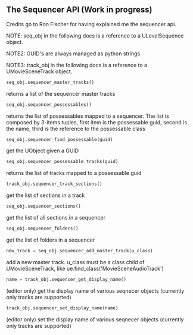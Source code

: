 The Sequencer API (Work in progress)
------------------------------------

Credits go to Ron Fischer for having explained me the sequencer api.

NOTE: seq_obj in the following docs is a reference to a ULevelSequence object.

NOTE2: GUID's are always managed as python strings

NOTE3: track_obj in the following docs is a reference to a UMovieSceneTrack object.

```py
seq_obj.sequencer_master_tracks()
```

returns a list of the sequencer master tracks

```py
seq_obj.sequencer_possessables()
```

returns the list of possessables mapped to a sequencer. The list is composed by 3-items tuples, first item is the possessable guid, second is the name, third is the reference to the possessable class



```py
seq_obj.sequencer_find_possessable(guid)
```

get the UObject given a GUID

```py
seq_obj.sequencer_possessable_tracks(guid)
```

returns the list of tracks mapped to a possessable guid

```py
track_obj.sequencer_track_sections()
```

get the list of sections in a track

```py
seq_obj.sequencer_sections()
```

get the list of all sections in a sequencer

```py
seq_obj.sequencer_folders()
```

get the list of folders in a sequencer

```py
new_track = seq_obj.sequencer_add_master_track(u_class)
```

add a new master track. u_class must be a class child of UMovieSceneTrack, like ue.find_class('MovieSceneAudioTrack')


```py
name = track_obj.sequencer_get_display_name()
```

(editor only) get the display name of various seqnecer objects (currently only tracks are supported)

```py
track_obj.sequencer_set_display_name(name)
```

(editor only) set the display name of various seqnecer objects (currently only tracks are supported)
